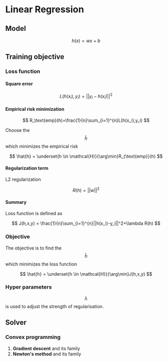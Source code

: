 # Linear Regression

## Model

$$
h(x) = wx+b
$$

## Training objective

### Loss function

#### Square error

$$
L(h(x_i),y_i) = ||y_i-h(x_i)||^2
$$

#### Empirical risk minimization

$$
R_\text{emp}(h)=\frac{1}{n}\sum_{i=1}^{n}L(h(x_i),y_i)
$$

Choose the $$\hat{h}$$ which minimizes the empirical risk

$$
\hat{h} = \underset{h \in \mathcal{H}}{\arg\min}R_{\text{emp}}(h)
$$

#### Regularization term

L2 regularization

$$
R(h)=||w||^2
$$

#### Summary

Loss function is defined as

$$
J(h,x,y) = \frac{1}{n}\sum_{i=1}^{n}||h(x_i)-y_i||^2+\lambda R(h)
$$

### Objective

The objective is to find the $$\hat{h}$$ which minimizes the loss function

$$
\hat{h} = \underset{h \in \mathcal{H}}{\arg\min}J(h,x,y)
$$

### Hyper parameters

$$\lambda$$ is used to adjust the strength of regularisation.

## Solver

### Convex programming

1. **Gradient descent** and its family
2. **Newton's method** and its family

